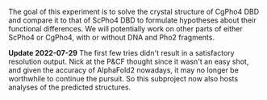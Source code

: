 The goal of this experiment is to solve the crystal structure of CgPho4 DBD and compare it to that of ScPho4 DBD to formulate hypotheses about their functional differences. We will potentially work on other parts of either ScPho4 or CgPho4, with or without DNA and Pho2 fragments. 

**Update 2022-07-29** The first few tries didn't result in a satisfactory resolution output. Nick at the P&CF thought since it wasn't an easy shot, and given the accuracy of AlphaFold2 nowadays, it may no longer be worthwhile to continue the pursuit. So this subproject now also hosts analyses of the predicted structures.
